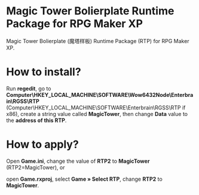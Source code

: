# Magic Tower Bolierplate Runtime Package for RPG Maker XP

Magic Tower Bolierplate (魔塔样板) Runtime Package (RTP) for RPG Maker XP.

# How to install?

Run **regedit**, go to **Computer\HKEY_LOCAL_MACHINE\SOFTWARE\Wow6432Node\Enterbrain\RGSS\RTP** (Computer\HKEY_LOCAL_MACHINE\SOFTWARE\Enterbrain\RGSS\RTP if x86), create a string value called **MagicTower**, then change **Data** value to the **address of this RTP**.

# How to apply?

Open **Game.ini**, change the value of **RTP2** to **MagicTower** (RTP2=MagicTower), or

open **Game.rxproj**, select **Game » Select RTP**, change **RTP2** to **MagicTower**.
